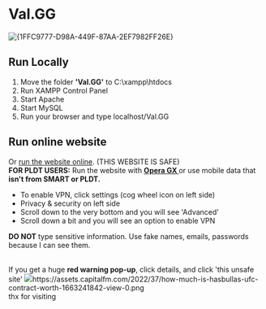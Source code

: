 # Val.GG
![{1FFC9777-D98A-449F-87AA-2EF7982FF26E}](https://github.com/user-attachments/assets/b17460e9-7979-407e-8aa5-96828285ca7e)

<h2>Run Locally</h2>
<ol>
  <li>Move the folder <strong>'Val.GG'</strong> to C:\xampp\htdocs</li>
  <li>Run XAMPP Control Panel</li>
  <li>Start Apache</li>
  <li>Start MySQL</li>
  <li>Run your browser and type localhost/Val.GG<br /></li>
</ol>

<h2>Run online website</h2>
<p>
  Or
  <a href="http://acoba-ruadap-valgg.atwebpages.com/webdev_finalproj/" target="_blank"
    >run the website online</a
  >. (THIS WEBSITE IS SAFE)<br />
  <strong>FOR PLDT USERS:</strong> Run the website with <strong><a href="https://www.opera.com/gx">Opera GX </a></strong>or use mobile data that <strong>isn't from SMART or PLDT.</strong> <br/>
  <ul>
    <li>To enable VPN, click settings (cog wheel icon on left side)</li>
    <li>Privacy & security on left side</li>
    <li>Scroll down to the very bottom and you will see 'Advanced'</li>
    <li>Scroll down a bit and you will see an option to enable VPN</li>
  </ul>
  <strong>DO NOT</strong> type sensitive information. Use fake names,
  emails, passwords because I can see them.<br />
</p>
<br />
If you get a huge <strong>red warning pop-up</strong>, click details, and click 'this unsafe site'
<img src=">

<br /><br /><br /><br /><br /><br /><br /><br /><br /><br /><br /><br /><br /><br /><br /><br />
https://assets.capitalfm.com/2022/37/how-much-is-hasbullas-ufc-contract-worth-1663241842-view-0.png<br />
thx for visiting
